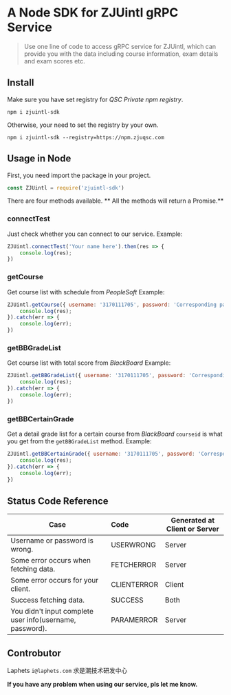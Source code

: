 # A Node SDK for ZJUintl gRPC Service

> Use one line of code to access gRPC service for ZJUintl, which can provide you with the data including course information, exam details and exam scores etc.

## Install
Make sure you have set registry for *QSC Private npm registry*.
```
npm i zjuintl-sdk
```

Otherwise, your need to set the registry by your own.
```
npm i zjuintl-sdk --registry=https://npm.zjuqsc.com
```



## Usage in Node

First, you need import the package in your project.
```js
const ZJUintl = require('zjuintl-sdk')
```

There are four methods available. 
** All the methods will return a Promise.**

### connectTest
Just check whether you can connect to our service.
Example:
```js
ZJUintl.connectTest('Your name here').then(res => {
    console.log(res);
})
```

### getCourse
Get course list with schedule from *PeopleSoft*
Example:
```js
ZJUintl.getCourse({ username: '3170111705', password: 'Corresponding password here' }).then(res => {
    console.log(res);
}).catch(err => {
    console.log(err);
})
```

### getBBGradeList
Get course list with total score from *BlackBoard*
Example:
```js
ZJUintl.getBBGradeList({ username: '3170111705', password: 'Corresponding password here' }).then(res => {
    console.log(res);
}).catch(err => {
    console.log(err);
})
```

### getBBCertainGrade
Get a detail grade list for a certain course from *BlackBoard*
`courseid` is what you get from the `getBBGradeList` method.
Example:
```js
ZJUintl.getBBCertainGrade({ username: '3170111705', password: 'Corresponding password here', courseid: '_2823_1' }).then(res => {
    console.log(res);
}).catch(err => {
    console.log(err);
})
```

## Status Code Reference
| Case                                                     | Code        | Generated at Client or Server |
| -------------------------------------------------------- | :---------- | ----------------------------- |
| Username or password is wrong.                           | USERWRONG   | Server                        |
| Some error occurs when fetching data.                    | FETCHERROR  | Server                        |
| Some error occurs for your client.                       | CLIENTERROR | Client                        |
| Success fetching data.                                   | SUCCESS     | Both                          |
| You didn't input complete user info(username, password). | PARAMERROR  | Server                        |


## Controbutor
Laphets `i@laphets.com` 求是潮技术研发中心

**If you have any problem when using our service, pls let me know.**
